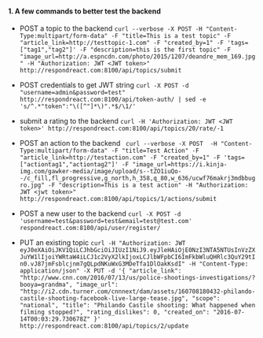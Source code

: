 #### 1. A few commands to better test the backend
* POST a topic to the backend `curl --verbose -X POST -H "Content-Type:multipart/form-data" -F "title=This is a test topic" -F "article_link=http://testtopic-1.com" -F "created_by=1" -F 'tags=["tag1","tag2"]' -F "description=this is the first topic" -F "image_url=http://a.espncdn.com/photo/2015/1207/deandre_mem_169.jpg" -H "Authorization: JWT <JWT token>" http://respondreact.com:8100/api/topics/submit`

* POST credentials to get JWT string `curl -X POST -d "username=admin&password=test" http://respondreact.com:8100/api/token-auth/ | sed -e 's/^.*"token":"\([^"]*\)".*$/\1/'`

* submit a rating to the backend `curl -H 'Authorization: JWT <JWT token>' http://respondreact.com:8100/api/topics/20/rate/-1`

* POST an action to the backend ` curl --verbose -X POST  -H "Content-Type:multipart/form-data" -F "title=Test Action" -F "article_link=http://testaction.com" -F "created_by=1" -F 'tags=["actiontag1","actiontag2"]' -F "image_url=https://i.kinja-img.com/gawker-media/image/upload/s--tZO1iuQo--/c_fill,fl_progressive,g_north,h_358,q_80,w_636/ucwf76makrj3mdbbugro.jpg" -F "description=This is a test action" -H "Authorization: JWT <jwt token>"  http://respondreact.com:8100/api/topics/1/actions/submit`

* POST a new user to the backend `curl -X POST -d 'username=test&password=test&email=test@test.com' respondreact.com:8100/api/user/register/`

* PUT an existing topic `curl -H "Authorization: JWT eyJ0eXAiOiJKV1QiLCJhbGciOiJIUzI1NiJ9.eyJleHAiOjE0NzI3NTA5NTUsInVzZXJuYW1lIjoiYWRtaW4iLCJ1c2VyX2lkIjoxLCJlbWFpbCI6ImFkbWluQHRlc3QuY29tIn0.vJ87jmFsblcjnm7gQLpdNKuWxG3MDeTfa1DlOakKsdI" -H "Content-Type: application/json" -X PUT -d '{ "article_link": "http://www.cnn.com/2016/07/13/us/police-shootings-investigations/?booya=grandma", "image_url": "http://i2.cdn.turner.com/cnnnext/dam/assets/160708180432-philando-castile-shooting-facebook-live-large-tease.jpg", "scope": "national", "title": "Philando Castile shooting: What happened when filming stopped?", "rating_dislikes": 0, "created_on": "2016-07-14T00:03:29.730678Z" }' http://respondreact.com:8100/api/topics/2/update`